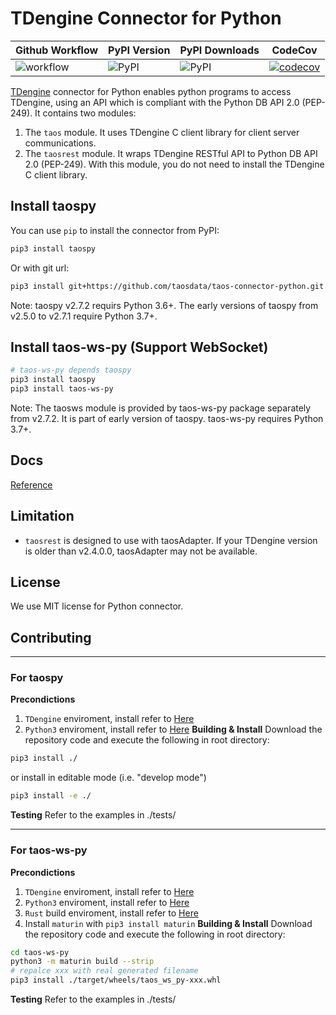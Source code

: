 # TDengine Connector for Python

| Github Workflow | PyPI Version | PyPI Downloads | CodeCov |
| --------------- | ------------ | -------------- | ------- |
| ![workflow](https://img.shields.io/github/actions/workflow/status/taosdata/taos-connector-python/test-ubuntu-2204.yml) | ![PyPI](https://img.shields.io/pypi/v/taospy) | ![PyPI](https://img.shields.io/pypi/dm/taospy) | [![codecov](https://codecov.io/gh/taosdata/taos-connector-python/branch/main/graph/badge.svg?token=BDANN3DBXS)](https://codecov.io/gh/taosdata/taos-connector-python) |




[TDengine](https://github.com/taosdata/TDengine) connector for Python enables python programs to access TDengine, using
an API which is compliant with the Python DB API 2.0 (PEP-249). It contains two modules:

1. The `taos` module. It uses TDengine C client library for client server communications.
2. The `taosrest` module. It wraps TDengine RESTful API to Python DB API 2.0 (PEP-249). With this module, you do not need to install the TDengine C client library.

## Install taospy

You can use `pip` to install the connector from PyPI:

```bash
pip3 install taospy
```

Or with git url:

```bash
pip3 install git+https://github.com/taosdata/taos-connector-python.git
```

Note: taospy v2.7.2 requirs Python 3.6+. The early versions of taospy from v2.5.0 to v2.7.1 require Python 3.7+.

## Install taos-ws-py (Support WebSocket)

```bash
# taos-ws-py depends taospy
pip3 install taospy
pip3 install taos-ws-py
```

Note: The taosws module is provided by taos-ws-py package separately from v2.7.2. It is part of early version of taospy.
taos-ws-py requires Python 3.7+.

## Docs

[Reference](https://docs.tdengine.com/tdengine-reference/client-libraries/python/)

## Limitation

- `taosrest` is designed to use with taosAdapter. If your TDengine version is older than v2.4.0.0, taosAdapter may not
  be available.

## License

We use MIT license for Python connector.

## Contributing
---
### For taospy

**Precondictions**
1.  `TDengine` enviroment, install refer to [Here](https://www.taosdata.com/) 
2.  `Python3` enviroment, install refer to [Here](https://www.python.org/)
**Building & Install**
Download the repository code and execute the following in root directory:
``` bash
pip3 install ./ 
```

or install in editable mode (i.e. "develop mode") 
``` bash
pip3 install -e ./ 
```

**Testing**
 Refer to the examples in ./tests/ 

---
### For taos-ws-py
**Precondictions**
1.  `TDengine` enviroment, install refer to [Here](https://www.taosdata.com/) 
2.  `Python3` enviroment, install refer to [Here](https://www.python.org/)
3.  `Rust` build enviroment, install refer to [Here](https://www.rust-lang.org/learn/get-started)
4.  Install `maturin` with `pip3 install maturin`
**Building & Install**
Download the repository code and execute the following in root directory:
```bash
cd taos-ws-py
python3 -m maturin build --strip
# repalce xxx with real generated filename
pip3 install ./target/wheels/taos_ws_py-xxx.whl
```
**Testing**
 Refer to the examples in ./tests/ 